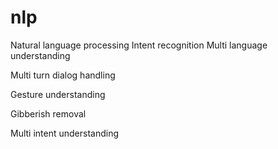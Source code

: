 # nlp
Natural language processing
Intent recognition 
Multi language understanding 

Multi turn dialog handling

Gesture understanding 

Gibberish removal

Multi intent understanding 
